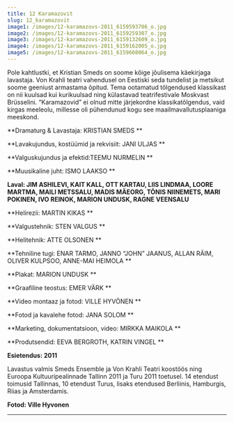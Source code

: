 ```yaml
---
title: 12 Karamazovit
slug: 12_karamazovit
image1: /images/12-karamazovs-2011_6159593706_o.jpg
image2: /images/12-karamazovs-2011_6159259307_o.jpg
image3: /images/12-karamazovs-2011_6159132609_o.jpg
image4: /images/12-karamazovs-2011_6159162005_o.jpg
image5: /images/12-karamazovs-2011_6159608064_o.jpg
---
```

Pole kahtlustki, et Kristian Smeds on soome kõige jõulisema käekirjaga lavastaja. Von Krahli teatri vahendusel on Eestiski seda tundelist ja metsikut soome geeniust armastama õpitud. Tema ootamatud tõlgendused klassikast on nii kuulsad kui kurikuulsad ning külastavad teatrifestivale Moskvast Brüsselini. “Karamazovid” ei olnud mitte järjekordne klassikatõlgendus, vaid kirgas meeleolu, millesse oli pühendunud kogu see maailmavallutusplaaniga meeskond. 

**Dramaturg & Lavastaja: KRISTIAN SMEDS **

**Lavakujundus, kostüümid ja rekvisiit: JANI ULJAS **

**Valguskujundus ja efektid:TEEMU NURMELIN **

**Muusikaline juht: ISMO LAAKSO **

**Laval: JIM ASHILEVI, KAIT KALL, OTT KARTAU, LIIS LINDMAA, LOORE MARTMA, MAILI METSSALU, MADIS MÄEORG, TÕNIS NIINEMETS, MARI POKINEN, IVO REINOK, MARION UNDUSK, RAGNE VEENSALU** 

**Helirezii: MARTIN KIKAS **

**Valgustehnik: STEN VALGUS **

**Helitehnik: ATTE OLSONEN **

**Tehniline tugi: ENAR TARMO, JANNO “JOHN” JAANUS, ALLAN RÄIM, OLIVER KULPSOO, ANNE-MAI HEIMOLA **

**Plakat: MARION UNDUSK **

**Graafiline teostus: EMER VÄRK **

**Video montaaz ja fotod: VILLE HYVÖNEN **

**Fotod ja kavalehe fotod: JANA SOLOM **

**Marketing, dokumentatsioon, video: MIRKKA MAIKOLA **

**Produtsendid: EEVA BERGROTH, KATRIN VINGEL **

**Esietendus: 2011**

Lavastus valmis Smeds Ensemble ja Von Krahli Teatri koostöös ning Euroopa Kultuuripealinnade Tallinn 2011 ja Turu 2011 toetusel. 14 etendust toimusid Tallinnas, 10 etendust Turus, lisaks etendused Berliinis, Hamburgis, Riias ja Amsterdamis.

**Fotod: Ville Hyvonen**

****
